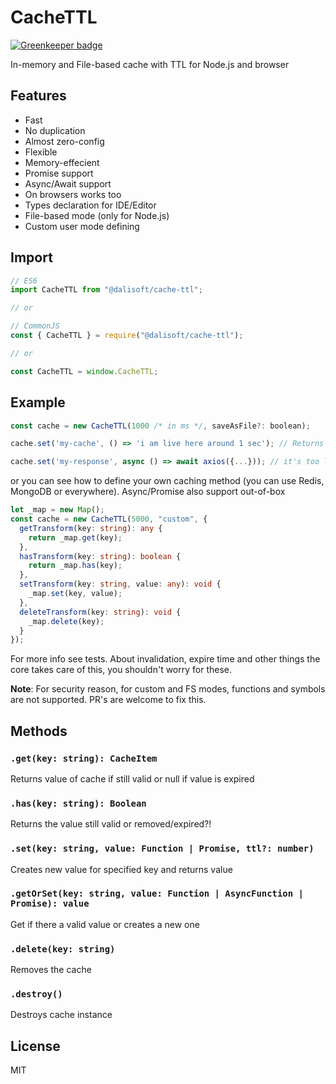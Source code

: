 # CacheTTL

[![Greenkeeper badge](https://badges.greenkeeper.io/dalisoft/cache-ttl.svg)](https://greenkeeper.io/)

In-memory and File-based cache with TTL for Node.js and browser

## Features

- Fast
- No duplication
- Almost zero-config
- Flexible
- Memory-effecient
- Promise support
- Async/Await support
- On browsers works too
- Types declaration for IDE/Editor
- File-based mode (only for Node.js)
- Custom user mode defining

## Import

```js
// ES6
import CacheTTL from "@dalisoft/cache-ttl";

// or

// CommonJS
const { CacheTTL } = require("@dalisoft/cache-ttl");

// or

const CacheTTL = window.CacheTTL;
```

## Example

```js
const cache = new CacheTTL(1000 /* in ms */, saveAsFile?: boolean);

cache.set('my-cache', () => 'i am live here around 1 sec'); // Returns String

cache.set('my-response', async () => await axios({...})); // it's too lives here around 1 sec, returns Promise
```

or you can see how to define your own caching method (you can use Redis, MongoDB or everywhere). Async/Promise also support out-of-box

```ts
let _map = new Map();
const cache = new CacheTTL(5000, "custom", {
  getTransform(key: string): any {
    return _map.get(key);
  },
  hasTransform(key: string): boolean {
    return _map.has(key);
  },
  setTransform(key: string, value: any): void {
    _map.set(key, value);
  },
  deleteTransform(key: string): void {
    _map.delete(key);
  }
});
```

For more info see tests.
About invalidation, expire time and other things the core takes care of this, you shouldn't worry for these.

**Note**: For security reason, for custom and FS modes, functions and symbols are not supported. PR's are welcome to fix this.

## Methods

### `.get(key: string): CacheItem`

Returns value of cache if still valid or null if value is expired

### `.has(key: string): Boolean`

Returns the value still valid or removed/expired?!

### `.set(key: string, value: Function | Promise, ttl?: number)`

Creates new value for specified key and returns value

### `.getOrSet(key: string, value: Function | AsyncFunction | Promise): value`

Get if there a valid value or creates a new one

### `.delete(key: string)`

Removes the cache

### `.destroy()`

Destroys cache instance

## License

MIT
